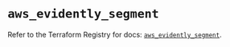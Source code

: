 # `aws_evidently_segment`

Refer to the Terraform Registry for docs: [`aws_evidently_segment`](https://registry.terraform.io/providers/hashicorp/aws/6.4.0/docs/resources/evidently_segment).
